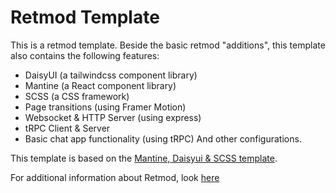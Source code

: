 # Retmod Template
This is a retmod template. Beside the basic retmod "additions", this template also contains the following features:
- DaisyUI (a tailwindcss component library)
- Mantine (a React component library)
- SCSS (a CSS framework)
- Page transitions (using Framer Motion)
- Websocket & HTTP Server (using express)
- tRPC Client & Server
- Basic chat app functionality (using tRPC)
And other configurations.

This template is based on the [Mantine, Daisyui & SCSS template](https://github.com/Retmod/template-mantine-daisyui-scss).

For additional information about Retmod, look [here](https://retmod.r07.dev)